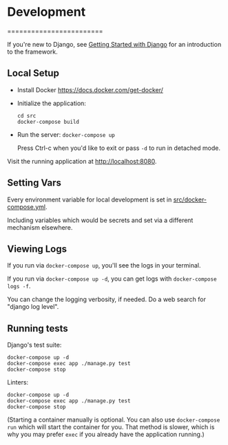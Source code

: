 # Development
========================

If you're new to Django, see [Getting Started with Django](https://www.djangoproject.com/start/) for an introduction to the framework.

## Local Setup

* Install Docker <https://docs.docker.com/get-docker/>
* Initialize the application:

  ```shell
  cd src
  docker-compose build
  ```
* Run the server: `docker-compose up`

  Press Ctrl-c when you'd like to exit or pass `-d` to run in detached mode.

Visit the running application at [http://localhost:8080](http://localhost:8080).

## Setting Vars

Every environment variable for local development is set in [src/docker-compose.yml](../../src/docker-compose.yml).

Including variables which would be secrets and set via a different mechanism elsewhere.

## Viewing Logs

If you run via `docker-compose up`, you'll see the logs in your terminal.

If you run via `docker-compose up -d`, you can get logs with `docker-compose logs -f`.

You can change the logging verbosity, if needed. Do a web search for "django log level".

## Running tests

Django's test suite:

```shell
docker-compose up -d
docker-compose exec app ./manage.py test
docker-compose stop
```

Linters:

```shell
docker-compose up -d
docker-compose exec app ./manage.py test
docker-compose stop
```

(Starting a container manually is optional. You can also use `docker-compose run` which will start the container for you. That method is slower, which is why you may prefer `exec` if you already have the application running.)